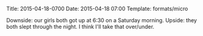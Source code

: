 Title: 2015-04-18-0700
Date: 2015-04-18 07:00
Template: formats/micro

Downside: our girls both got up at 6:30 on a Saturday morning. Upside: they both
slept through the night. I think I'll take that over/under.